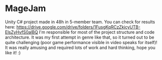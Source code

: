 # MageJam
Unity C# project made in 48h in 5-member team.
You can check for results here: https://drive.google.com/drive/folders/1FusgKqRCzZkjcyUTB-ElsZyHvfS0alBQ
I'm responsible for most of the project structure and code architecture. 
It was my first attempt in genre like that, so it turned out to be quite challenging (poor game performance visible in video speaks for itself)!
It was really amusing and required lots of work and hard thinking, hope you like it! :)
